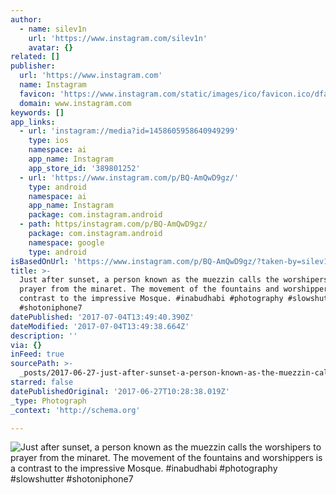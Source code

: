 ```yaml
---
author:
  - name: silev1n
    url: 'https://www.instagram.com/silev1n'
    avatar: {}
related: []
publisher:
  url: 'https://www.instagram.com'
  name: Instagram
  favicon: 'https://www.instagram.com/static/images/ico/favicon.ico/dfa85bb1fd63.ico'
  domain: www.instagram.com
keywords: []
app_links:
  - url: 'instagram://media?id=1458605958640949299'
    type: ios
    namespace: ai
    app_name: Instagram
    app_store_id: '389801252'
  - url: 'https://www.instagram.com/p/BQ-AmQwD9gz/'
    type: android
    namespace: ai
    app_name: Instagram
    package: com.instagram.android
  - path: https/instagram.com/p/BQ-AmQwD9gz/
    package: com.instagram.android
    namespace: google
    type: android
isBasedOnUrl: 'https://www.instagram.com/p/BQ-AmQwD9gz/?taken-by=silev1n#'
title: >-
  Just after sunset, a person known as the muezzin calls the worshipers to
  prayer from the minaret. The movement of the fountains and worshippers is a
  contrast to the impressive Mosque. #inabudhabi #photography #slowshutter
  #shotoniphone7
datePublished: '2017-07-04T13:49:40.390Z'
dateModified: '2017-07-04T13:49:38.664Z'
description: ''
via: {}
inFeed: true
sourcePath: >-
  _posts/2017-06-27-just-after-sunset-a-person-known-as-the-muezzin-calls-the-w.md
starred: false
datePublishedOriginal: '2017-06-27T10:28:38.019Z'
_type: Photograph
_context: 'http://schema.org'

---
```

![Just after sunset, a person known as the muezzin calls the worshipers to prayer from the minaret. The movement of the fountains and worshippers is a contrast to the impressive Mosque. #inabudhabi #photography #slowshutter #shotoniphone7](https://scontent.cdninstagram.com/t51.2885-15/s640x640/sh0.08/e35/16789164_376694942701322_2459045214216519680_n.jpg)